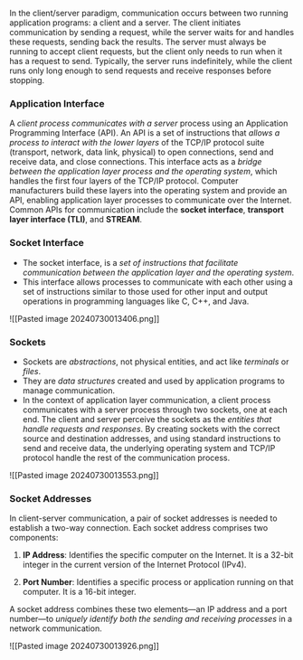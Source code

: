 In the client/server paradigm, communication occurs between two running application programs: a client and a server. The client initiates communication by sending a request, while the server waits for and handles these requests, sending back the results. The server must always be running to accept client requests, but the client only needs to run when it has a request to send. Typically, the server runs indefinitely, while the client runs only long enough to send requests and receive responses before stopping.

### Application Interface
A *client process communicates with a server* process using an Application Programming Interface (API). An API is a set of instructions that *allows a process to interact with the lower layers* of the TCP/IP protocol suite (transport, network, data link, physical) to open connections, send and receive data, and close connections. This interface acts as a *bridge between the application layer process and the operating system*, which handles the first four layers of the TCP/IP protocol. Computer manufacturers build these layers into the operating system and provide an API, enabling application layer processes to communicate over the Internet. Common APIs for communication include the **socket interface**, **transport layer interface (TLI)**, and **STREAM**.

### Socket Interface
- The socket interface, is a *set of instructions that facilitate communication between the application layer and the operating system*. 
- This interface allows processes to communicate with each other using a set of instructions similar to those used for other input and output operations in programming languages like C, C++, and Java. 

![[Pasted image 20240730013406.png]]
### Sockets
- Sockets are *abstractions*, not physical entities, and act like *terminals* or *files*. 
- They are *data structures* created and used by application programs to manage communication. 
- In the context of application layer communication, a client process communicates with a server process through two sockets, one at each end. The client and server perceive the sockets as the *entities that handle requests and responses*. By creating sockets with the correct source and destination addresses, and using standard instructions to send and receive data, the underlying operating system and TCP/IP protocol handle the rest of the communication process.

![[Pasted image 20240730013553.png]]

### Socket Addresses
In client-server communication, a pair of socket addresses is needed to establish a two-way connection. Each socket address comprises two components:

1. **IP Address**: Identifies the specific computer on the Internet. It is a 32-bit integer in the current version of the Internet Protocol (IPv4).

2. **Port Number**: Identifies a specific process or application running on that computer. It is a 16-bit integer.

A socket address combines these two elements—an IP address and a port number—to *uniquely identify both the sending and receiving processes* in a network communication.

![[Pasted image 20240730013926.png]]

